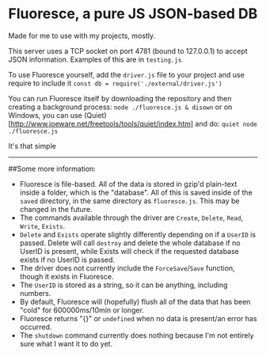 # Fluoresce, a pure JS JSON-based DB
Made for me to use with my projects, mostly.

This server uses a TCP socket on port 4781 (bound to 127.0.0.1) to accept JSON information. Examples of this are in `testing.js`

To use Fluoresce yourself, add the `driver.js` file to your project and use require to include it
`const db = require('./external/driver.js')`

You can run Fluoresce itself by downloading the repository and then creating a background process:
`node ./fluoresce.js & disown`
or on Windows, you can use (Quiet)[http://www.joeware.net/freetools/tools/quiet/index.htm] and do:
`quiet node ./fluoresce.js`


It's that simple

---

##Some more information:
- Fluoresce is file-based. All of the data is stored in gzip'd plain-text inside a folder, which is the "database". All of this is saved inside of the `saved` directory, in the same directory as `fluoresce.js`. This may be changed in the future.
- The commands available through the driver are `Create`, `Delete`, `Read`, `Write`, `Exists`.
- `Delete` and `Exists` operate slightly differently depending on if a `UserID` is passed. Delete will call `destroy` and delete the whole database if no UserID is present, while Exists will check if the requested database exists if no UserID is passed.
- The driver does not currently include the `ForceSave`/`Save` function, though it exists in Fluoresce.
- The `UserID` is stored as a string, so it can be anything, including numbers.
- By default, Fluoresce will (hopefully) flush all of the data that has been "cold" for 600000ms/10min or longer.
- Fluoresce returns "{}" or `undefined` when no data is present/an error has occurred.
- The `shutdown` command currently does nothing because I'm not entirely sure what I want it to do yet.
